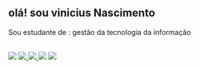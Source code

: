## olá! sou vinicius Nascimento

Sou estudante de : gestão da tecnologia da informação
<div style="display: inline_block"><br>

<div>
  <a href="https://www.youtube.com/channel/UCMbt3Sa919sHRRXLrz7xmmg" target="_blank"><img src="https://img.shields.io/badge/YouTube-FF0000?style=for-the-badge&logo=youtube&logoColor=white" target="_blank"></a>
  <a href="https://instagram.com/vinius__________0" target="_blank"><img src="https://img.shields.io/badge/-Instagram-%23E4405F?style=for-the-badge&logo=instagram&logoColor=white" target="_blank"></avinido635@gmail.com>
 <a href="https://discord.gg/1111082020269989938" target="_blank"><img src="https://img.shields.io/badge/Discord-7289DA?style=for-the-badge&logo=discord&logoColor=white" target="_blank">
 </a><a href = "mailto:vinido635@gmail.com
"><img src="https://img.shields.io/badge/-Gmail-%23333?style=for-the-badge&logo=gmail&logoColor=white" target="_blank"></a> 
  <a href="https://www.linkedin.com/in/" target="_blank"><img src="https://img.shields.io/badge/-LinkedIn-%230077B5?style=for-the-badge&logo=linkedin&logoColor=white" target="_blank"></a> 
  
</div>
